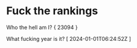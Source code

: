 # Fuck the rankings

Who the hell am I?
{ 23094 }

What fucking year is it?
[ 2024-01-01T06:24:52Z ]
